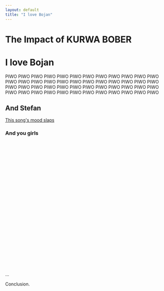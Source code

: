 ```yaml
---
layout: default
title: "I love Bojan"
---
```

<div class="story-header">
    <h1>The Impact of KURWA BOBER</h1>
</div>

# I love Bojan
PIWO PIWO PIWO PIWO PIWO PIWO PIWO PIWO PIWO PIWO PIWO PIWO PIWO PIWO PIWO PIWO PIWO PIWO PIWO PIWO PIWO PIWO PIWO PIWO PIWO PIWO PIWO PIWO PIWO PIWO PIWO PIWO PIWO PIWO PIWO PIWO PIWO PIWO PIWO PIWO PIWO PIWO PIWO PIWO PIWO PIWO PIWO PIWO

## And Stefan 

[This song's mood slaps](https://youtu.be/AUHDbzCVK1E?si=9jNx17OTC5X39hu6)
### And you girls

<div id="myPlot" style="width:100%;height:400px;"></div>
<script>
    var trace1 = {
        x: [1, 2, 3, 4],
        y: [10, 15, 13, 17],
        type: 'scatter'
    };

    var layout = {
        title: 'Relation of piwo to happiness',
        xaxis: {
            title: 'Piwo',
        },
        yaxis: {
            title: 'Happiness'
        }
    };

    Plotly.newPlot('myPlot', [trace1], layout);
</script>


...

Conclusion.
